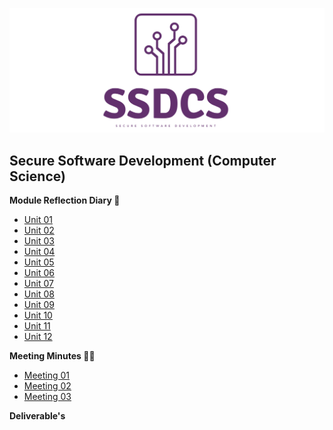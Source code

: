 ![Logo](Images/Logo.png)
## Secure Software Development (Computer Science)


**Module Reflection Diary 📔**

- [Unit 01](/MyPortfolio/SSDCS/Unit01.html)
- [Unit 02](/MyPortfolio/SSDCS/Unit02.html)
- [Unit 03](/MyPortfolio/SSDCS/Unit03.html)
- [Unit 04](/MyPortfolio/SSDCS/Unit04.html)
- [Unit 05](/MyPortfolio/SSDCS/Unit05.html)
- [Unit 06](/MyPortfolio/SSDCS/Unit06.html)
- [Unit 07](/MyPortfolio/SSDCS/Unit07.html)
- [Unit 08](/MyPortfolio/SSDCS/Unit08.html)
- [Unit 09](/MyPortfolio/SSDCS/Unit09.html)
- [Unit 10](/MyPortfolio/SSDCS/Unit10.html)
- [Unit 11](/MyPortfolio/SSDCS/Unit11.html)
- [Unit 12](/MyPortfolio/SSDCS/Unit12.html)

**Meeting Minutes 👨‍💻**

- [Meeting 01](/MyPortfolio/SSDCS/Notes01.html)
- [Meeting 02](/MyPortfolio/SSDCS/Notes02.html)
- [Meeting 03](/MyPortfolio/SSDCS/Notes03.html)

**Deliverable's**
